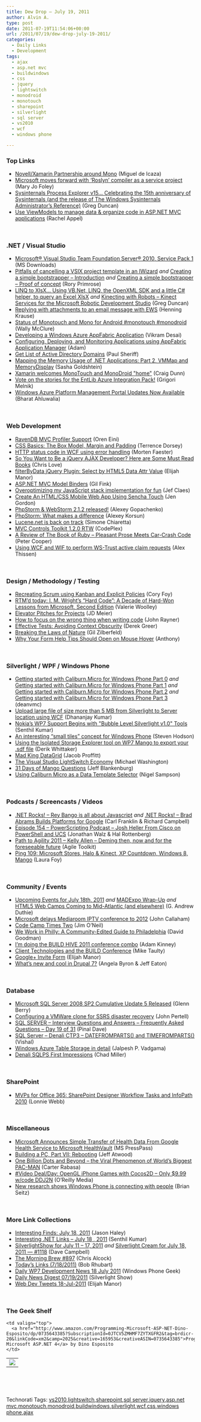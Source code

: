 ```yaml
---
title: Dew Drop – July 19, 2011
author: Alvin A.
type: post
date: 2011-07-19T11:54:06+00:00
url: /2011/07/19/dew-drop-july-19-2011/
categories:
  - Daily Links
  - Development
tags:
  - ajax
  - asp.net mvc
  - buildwindows
  - css
  - jquery
  - lightswitch
  - monodroid
  - monotouch
  - sharepoint
  - silverlight
  - sql server
  - vs2010
  - wcf
  - windows phone

---
```

### <a name="top"></a>Top Links

  * [Novell/Xamarin Partnership around Mono][1] (Miguel de Icaza)
  * [Microsoft moves forward with &#8216;Roslyn&#8217; compiler as a service project][2] (Mary Jo Foley)
  * [Sysinternals Process Explorer v15&#8230; Celebrating the 15th anniversary of Sysinternals (and the release of The Windows Sysinternals Administrator&#8217;s Reference)][3] (Greg Duncan)
  * [Use ViewModels to manage data & organize code in ASP.NET MVC applications][4] (Rachel Appel)

&#160;

### <a name="dotnet"></a>.NET / Visual Studio

  * [Microsoft® Visual Studio Team Foundation Server® 2010, Service Pack 1][5] (MS Downloads)
  * [Pitfalls of cancelling a VSIX project template in an IWizard][6] _and_ [Creating a simple bootstrapper &#8211; Introduction][7] _and_ [Creating a simple bootstrapper &#8211; Proof of concept][8] (Rory Primrose)
  * [LINQ to XlsX&#8230; Using VB.Net, LINQ, the OpenXML SDK and a little C# helper, to query an Excel XlsX][9] _and_ [Kinecting with Robots &#8211; Kinect Services for the Microsoft Robotic Development Studio][10] (Greg Duncan)
  * [Replying with attachments to an email message with EWS][11] (Henning Krause)
  * [Status of Monotouch and Mono for Android #monotouch #monodroid][12] (Wally McClure)
  * [Developing a Windows Azure AppFabric Application][13] (Vikram Desai)
  * [Configuring, Deploying, and Monitoring Applications using AppFabric Application Manager][14] (Adam)
  * [Get List of Active Directory Domains][15] (Paul Sheriff)
  * [Mapping the Memory Usage of .NET Applications: Part 2, VMMap and MemoryDisplay][16] (Sasha Goldshtein)
  * [Xamarin welcomes MonoTouch and MonoDroid "home"][17] (Craig Dunn)
  * [Vote on the stories for the EntLib Azure Integration Pack!][18] (Grigori Melnik)
  * [Windows Azure Platform Management Portal Updates Now Available][19] (Bharat Ahluwalia)

&#160;

### <a name="web"></a>Web Development

  * [RavenDB MVC Profiler Support][20] (Oren Eini)
  * [CSS Basics: The Box Model, Margin and Padding][21] (Terrence Dorsey)
  * [HTTP status code in WCF using error handling][22] (Morten Faester)
  * <a href="http://professionalaspnet.com/archive/2011/07/19/So-You-Want-to-Be-a-jQuery-AJAX-Developer_3F00_-Here-are-Some-Must-Read-Books.aspx" target="_blank">So You Want to Be a jQuery AJAX Developer? Here are Some Must Read Books</a> (Chris Love)
  * [filterByData jQuery Plugin: Select by HTML5 Data Attr Value][23] (Elijah Manor)
  * [ASP.NET MVC Model Binders][24] (Gil Fink)
  * [Overoptimizing my JavaScript stack implementation for fun][25] (Jef Claes)
  * [Create An HTML/CSS Mobile Web App Using Sencha Touch][26] (Jen Gordon)
  * [PhpStorm & WebStorm 2.1.2 released!][27] (Alexey Gopachenko)
  * [PhpStorm: What makes a difference][28] (Alexey Korsun)
  * [Lucene.net is back on track][29] (Simone Chiaretta)
  * <a href="http://mvccontrolstoolkit.codeplex.com/releases/view/69703" target="_blank">MVC Controls Toolkit 1.2.0 RTW</a> (CodePlex)
  * [A Review of The Book of Ruby – Pleasant Prose Meets Car-Crash Code][30] (Peter Cooper)
  * [Using WCF and WIF to perform WS-Trust active claim requests][31] (Alex Thissen)

&#160;

### <a name="design"></a>Design / Methodology / Testing

  * [Recreating Scrum using Kanban and Explicit Policies][32] (Cory Foy)
  * [RTM’d today: I. M. Wright’s “Hard Code”: A Decade of Hard-Won Lessons from Microsoft, Second Edition][33] (Valerie Woolley)
  * [Elevator Pitches for Projects][34] (JD Meier)
  * [How to focus on the wrong thing when writing code][35] (John Rayner)
  * [Effective Tests: Avoiding Context Obscurity][36] (Derek Greer)
  * [Breaking the Laws of Nature][37] (Gil Zilberfeld)
  * [Why Your Form Help Tips Should Open on Mouse Hover][38] (Anthony)

&#160;

### <a name="silverlight"></a>Silverlight / WPF / Windows Phone

  * [Getting started with Caliburn.Micro for Windows Phone Part 0][39] _and_ [Getting started with Caliburn.Micro for Windows Phone Part 1][40] _and_ [Getting started with Caliburn.Micro for Windows Phone Part 2][41] _and_ [Getting started with Caliburn.Micro for Windows Phone Part 3][42] (deanvmc)
  * [Upload large file of size more than 5 MB from Silverlight to Server location using WCF][43] (Dhananjay Kumar)
  * [Nokia&#8217;s WP7 Support Begins with "Bubble Level Silverlight v1.0" Tools][44] (Senthil Kumar)
  * [An interesting “small tiles” concept for Windows Phone][45] (Steven Hodson)
  * <a href="http://feedproxy.google.com/~r/Devlicious/~3/yyBVM8Yq5Y0/using-the-isolated-storage-explorer-tool-on-wp7-mango-to-export-your-sdf-file.aspx" target="_blank">Using the Isolated Storage Explorer tool on WP7 Mango to export your .sdf file</a> (Derik Whittaker)
  * [Mad King DataGrid][46] (Jacob Proffitt)
  * [The Visual Studio LightSwitch Economy][47] (Michael Washington)
  * [31 Days of Mango Questions][48] (Jeff Blankenburg)
  * [Using Caliburn Micro as a Data Template Selector][49] (Nigel Sampson)

&#160;

### <a name="podcasts"></a>Podcasts / Screencasts / Videos

  * <a href="http://www.dotnetrocks.com/default.aspx?ShowNum=681" target="_blank">.NET Rocks! &#8211; Rey Bango is all about Javascript</a> _and_ <a href="http://www.dotnetrocks.com/default.aspx?ShowNum=682" target="_blank">.NET Rocks! &#8211; Brad Abrams Builds Platforms for Google</a> (Carl Franklin & Richard Campbell)
  * [Episode 154 &#8211; PowerScripting Podcast &#8211; Josh Heller From Cisco on PowerShell and UCS][50] (Jonathan Walz & Hal Rottenberg)
  * [Path to Agility 2011 &#8211; Kelly Allen &#8211; Deming then, now and for the foreseeable future][51] (Agile Toolkit)
  * [Ping 109: Microsoft Stores, Halo & Kinect, XP Countdown, Windows 8, Mango][52] (Laura Foy)

&#160;

### <a name="events"></a>Community / Events

  * [Upcoming Events for July 18th, 2011][53] _and_ [MADExpo Wrap-Up][54] _and_ [HTML5 Web Camps Coming to Mid-Atlantic (and elsewhere)][55] (G. Andrew Duthie)
  * [Microsoft delays Mediaroom IPTV conference to 2012][56] (John Callaham)
  * [Code Camp Times Two][57] (Jim O’Neil)
  * [We Work in Philly: A Community-Edited Guide to Philadelphia][58] (David Goodman)
  * [I’m doing the BUILD HIVE 2011 conference combo][59] (Adam Kinney)
  * [Client Technologies and the BUILD Conference][60] (Mike Taulty)
  * [Google+ Invite Form][61] (Elijah Manor)
  * [What&#8217;s new and cool in Drupal 7?][62] (Angela Byron & Jeff Eaton)

&#160;

### <a name="db"></a>Database

  * [Microsoft SQL Server 2008 SP2 Cumulative Update 5 Released][63] (Glenn Berry)
  * [Configuring a VMWare clone for SSRS disaster recovery][64] (John Pertell)
  * [SQL SERVER – Interview Questions and Answers – Frequently Asked Questions – Day 19 of 31][65] (Pinal Dave)
  * [SQL Server – Denali CTP3 – DATEFROMPARTS() and TIMEFROMPARTS()][66] (Vishal)
  * [Windows Azure Table Storage in detail][67] (Jalpesh P. Vadgama)
  * [Denali SQLPS First Impressions][68] (Chad Miller)

&#160;

### <a name="sp"></a>SharePoint

  * [MVPs for Office 365: SharePoint Designer Workflow Tasks and InfoPath 2010][69] (Lonnie Webb)

&#160;

### <a name="misc"></a>Miscellaneous

  * [Microsoft Announces Simple Transfer of Health Data From Google Health Service to Microsoft HealthVault][70] (MS PressPass)
  * [Building a PC, Part VII: Rebooting][71] (Jeff Atwood)
  * [One Billion Dots and Beyond – the Viral Phenomenon of World’s Biggest PAC-MAN][72] (Carter Rabasa)
  * [#Video Deal/Day: OpenGL iPhone Games with Cocos2D &#8211; Only $9.99 w/code DDJ2N][73] (O&#8217;Reilly Media)
  * [New research shows Windows Phone is connecting with people][74] (Brian Seitz)

&#160;

### <a name="links"></a>More Link Collections

  * [Interesting Finds: July 18, 2011][75] (Jason Haley)
  * [Interesting .NET Links – July 18 , 2011][76] (Senthil Kumar)
  * [SilverlightShow for July 11 &#8211; 17, 2011][77] _and_ [Silverlight Cream for July 18, 2011 &#8212; #1118][78] (Dave Campbell)
  * [The Morning Brew #897][79] (Chris Alcock)
  * [Today&#8217;s Links (7/18/2011)][80] (Bob Rhubart)
  * [Daily WP7 Development News 18 July 2011][81] (Windows Phone Geek)
  * [Daily News Digest 07/19/2011][82] (Silverlight Show)
  * <a href="http://webdevtweets.blogspot.com/2011/07/18-jul-2011.html" target="_blank">Web Dev Tweets 18-Jul-2011</a> (Elijah Manor)

&#160;

### <a name="shelf"></a>The Geek Shelf

<table border="0" cellspacing="0" cellpadding="0">
  <tr>
    <td>
      <img data-recalc-dims="1" decoding="async" src="https://i0.wp.com/ecx.images-amazon.com/images/I/41hU7%252BRGx9L._SL160_.jpg?w=660" />
    </td>
    
    <td valign="top">
      <a href="http://www.amazon.com/Programming-Microsoft-ASP-NET-Dino-Esposito/dp/0735643385?SubscriptionId=0JTCV5ZMHMF7ZYTXGFR2&tag=brdicr-20&linkCode=xm2&camp=2025&creative=165953&creativeASIN=0735643385">Programming Microsoft ASP.NET 4</a> by Dino Esposito
    </td>
  </tr>
</table>

&#160;

<div style="padding-bottom: 0px; margin: 0px; padding-left: 0px; padding-right: 0px; display: inline; float: none; padding-top: 0px" id="scid:C16BAC14-9A3D-4c50-9394-FBFEF7A93539:77bafb6d-ebce-4c5b-b7c0-03dcd093cac3" class="wlWriterEditableSmartContent">
  <!--dotnetkickit-->
</div>

&#160;

<div style="padding-bottom: 0px; margin: 0px; padding-left: 0px; padding-right: 0px; display: inline; float: none; padding-top: 0px" id="scid:0767317B-992E-4b12-91E0-4F059A8CECA8:1a45f632-6902-487c-9281-501aa3db62f5" class="wlWriterEditableSmartContent">
  Technorati Tags: <a href="http://technorati.com/tags/vs2010" rel="tag">vs2010</a>,<a href="http://technorati.com/tags/lightswitch" rel="tag">lightswitch</a>,<a href="http://technorati.com/tags/sharepoint" rel="tag">sharepoint</a>,<a href="http://technorati.com/tags/sql+server" rel="tag">sql server</a>,<a href="http://technorati.com/tags/jquery" rel="tag">jquery</a>,<a href="http://technorati.com/tags/asp.net+mvc" rel="tag">asp.net mvc</a>,<a href="http://technorati.com/tags/monotouch" rel="tag">monotouch</a>,<a href="http://technorati.com/tags/monodroid" rel="tag">monodroid</a>,<a href="http://technorati.com/tags/buildwindows" rel="tag">buildwindows</a>,<a href="http://technorati.com/tags/silverlight" rel="tag">silverlight</a>,<a href="http://technorati.com/tags/wcf" rel="tag">wcf</a>,<a href="http://technorati.com/tags/css" rel="tag">css</a>,<a href="http://technorati.com/tags/windows+phone" rel="tag">windows phone</a>,<a href="http://technorati.com/tags/ajax" rel="tag">ajax</a>
</div>

 [1]: http://tirania.org/blog/archive/2011/Jul-18.html
 [2]: http://www.zdnet.com/blog/microsoft/microsoft-moves-forward-with-roslyn-compiler-as-a-service-project/10071
 [3]: http://coolthingoftheday.blogspot.com/2011/07/sysinternals-process-explorer-v15.html
 [4]: http://feedproxy.google.com/~r/RachelAppel/~3/IGdi2Kg3x0I/use-viewmodels-to-manage-data-amp-organize-code-in-asp.net-mvc-applications
 [5]: http://feedproxy.google.com/~r/MicrosoftDownloadCenter/~3/cMqs00ivTIU/details.aspx
 [6]: http://feedproxy.google.com/~r/RoryPrimrose/~3/c_HdSaZmEMM/post.aspx
 [7]: http://feedproxy.google.com/~r/RoryPrimrose/~3/GyUjH7qtWio/post.aspx
 [8]: http://feedproxy.google.com/~r/RoryPrimrose/~3/zwQcxsc96j8/post.aspx
 [9]: http://coolthingoftheday.blogspot.com/2011/07/linq-to-xlsx-using-vbnet-linq-openxml.html
 [10]: http://channel9.msdn.com/coding4fun/kinect/Kinecting-with-Robots-Kinect-Services-for-the-Microsoft-Robotic-Development-Studio
 [11]: http://www.infinitec.de/post/2011/07/18/Replying-with-attachments-to-an-email-message-with-EWS.aspx
 [12]: http://morewally.com/cs/blogs/wallym/archive/2011/07/18/status-of-monotouch-and-mono-for-android-monotouch-monodroid.aspx
 [13]: http://blogs.msdn.com/b/windowsazure/archive/2011/07/18/developing-a-windows-azure-appfabric-application.aspx
 [14]: http://blogs.msdn.com/b/windowsazure/archive/2011/07/18/configuring-deploying-and-monitoring-applications-using-appfabric-application-manager.aspx
 [15]: http://feedproxy.google.com/~r/PaulSheriffsOuterCircleBlog/~3/k0SehP1ZLaU/get-list-of-active-directory-domains.aspx
 [16]: http://blogs.microsoft.co.il/blogs/sasha/archive/2011/07/18/mapping-the-memory-usage-of-net-applications-part-2-vmmap-and-memorydisplay.aspx
 [17]: http://conceptdev.blogspot.com/2011/07/xamarin-welcomes-monotouch-and.html
 [18]: http://blogs.msdn.com/b/agile/archive/2011/07/18/vote-on-the-stories-for-the-entlib-azure-integration-pack.aspx
 [19]: http://blogs.msdn.com/b/windowsazure/archive/2011/07/18/windows-azure-platform-management-portal-updates-now-available.aspx
 [20]: http://feedproxy.google.com/~r/AyendeRahien/~3/SdPvUGCYryQ/ravendb-mvc-profiler-support
 [21]: http://www.codeproject.com/KB/HTML/cssboxmodel.aspx
 [22]: http://feedproxy.google.com/~r/jayway/posts/~3/mzF1Gn2YPbk/
 [23]: http://www.elijahmanor.com/2011/07/filterbydata-jquery-plugin.html
 [24]: http://feedproxy.google.com/~r/GilFinkBlog/~3/UVtAZZ7wZ-w/asp-net-mvc-model-binders.aspx
 [25]: http://feedproxy.google.com/~r/DiaryOfAnetDeveloperByJefClaes/~3/5a4uVBdtgW4/overoptimizing-my-javascript-stack.html
 [26]: http://www.smashingmagazine.com/2011/07/19/create-an-html-and-css-mobile-web-app-using-sencha-touch-2/
 [27]: http://feedproxy.google.com/~r/jetbrains_webIde/~3/HWRhD6-ICIE/
 [28]: http://feedproxy.google.com/~r/jetbrains_webIde/~3/_k9g4U9_UX4/
 [29]: http://feedproxy.google.com/~r/Codeclimber/~3/O4Dg1xv3SbQ/Lucene-net-is-back-on-track.aspx
 [30]: http://feedproxy.google.com/~r/RubyInside/~3/vDX88Rx_6TE/the-book-of-ruby-review-5166.html
 [31]: http://www.alexthissen.nl/blogs/main/archive/2011/07/18/using-active-profile-for.aspx
 [32]: http://blog.coryfoy.com/2011/07/recreating-scrum-using-kanban-and-explicit-policies/
 [33]: http://blogs.msdn.com/b/microsoft_press/archive/2011/07/18/rtm-d-today-i-m-wright-s-hard-code-a-decade-of-hard-won-lessons-from-microsoft-second-edition.aspx
 [34]: http://feedproxy.google.com/~r/jmeier/~3/EAESvwaCu74/elevator-pitches-for-projects.aspx
 [35]: http://sharpfellows.com/post.aspx?id=6ffa588b-7828-4b71-a01c-254a4c969382
 [36]: http://feedproxy.google.com/~r/LosTechies/~3/Q2NVHn-Q5Tk/
 [37]: http://feedproxy.google.com/~r/gilzilberfeld/~3/C8T37V-tsio/breaking-laws-of-nature.html
 [38]: http://feedproxy.google.com/~r/uxmovement/~3/caCHO-VsRNk/
 [39]: http://www.windowsphonegeek.com/news/getting-started-with-caliburn-micro-for-windows-phone-part-0
 [40]: http://www.windowsphonegeek.com/news/getting-started-with-caliburn-micro-for-windows-phone-part-1
 [41]: http://www.windowsphonegeek.com/news/getting-started-with-caliburn-micro-for-windows-phone-part-2
 [42]: http://www.windowsphonegeek.com/news/getting-started-with-caliburn-micro-for-windows-phone-part-3
 [43]: http://debugmode.net/2011/07/18/upload-large-file-of-size-more-than-5-mb-from-silverlight-to-server-location-using-wcf/
 [44]: http://mobile.dzone.com/news/nokias-wp7-support-begins
 [45]: http://feedproxy.google.com/~r/Winextra/~3/QpxUmfwhAIU/
 [46]: http://feedproxy.google.com/~r/TheRuntime/~3/GZLIGvaMjM8/Mad-King-DataGrid.aspx
 [47]: http://openlightgroup.net/Blog/tabid/58/EntryId/178/The-Visual-Studio-LightSwitch-Economy.aspx
 [48]: http://feedproxy.google.com/~r/Blankenthoughts/~3/XsMbP0ya5sk/
 [49]: http://compiledexperience.com/blog/posts/using-caliburn-micro-as-a-data-template-selector
 [50]: http://feedproxy.google.com/~r/Powerscripting/~3/90VwjBMvTw4/episode-154-power-scripting-podcast-josh-heller-from-cisco-on-power-shell-and-ucs
 [51]: http://agiletoolkit.libsyn.com/path-to-agility-2011-kelly-allen-deming-then-now-and-for-the-foreseeable-future
 [52]: http://channel9.msdn.com/Shows/PingShow/Ping-109-Microsoft-Stores-Halo--Kinect-XP-Countdown-Windows-8-Mango
 [53]: http://feeds.devhammer.net/~r/devhammer/~3/ENCxRjFCIIk/upcoming-events-for-july-18th-2011
 [54]: http://feeds.devhammer.net/~r/devhammer/~3/TALBmg47-AQ/madexpo-wrap-up
 [55]: http://feeds.devhammer.net/~r/devhammer/~3/lnZSH4Nefnc/html5-web-camps-coming-to-mid-atlantic-and-elsewhere
 [56]: http://www.neowin.net/news/microsoft-delays-mediaroom-iptv-conference-to-2012
 [57]: http://blogs.msdn.com/b/jimoneil/archive/2011/07/18/code-camp-times-two.aspx
 [58]: http://geekadelphia.com/2011/07/18/we-work-in-philly-a-community-edited-guide-to-philadelphia/
 [59]: http://adamkinney.com/blog/2011/07/18/im-doing-the-build-hive-2011-conference-combo/
 [60]: http://feedproxy.google.com/~r/mtaulty/~3/77OfLPsNxVg/client-technologies-and-the-build-conference.aspx
 [61]: http://www.elijahmanor.com/2011/07/google-invite-form-no-strings-attached.html
 [62]: http://feeds.oreilly.com/~r/oreilly/news/~3/6rC00mVNNlo/1976
 [63]: http://www.sqlservercentral.com/blogs/glennberry/archive/2011/07/18/microsoft-sql-server-2008-sp2-cumulative-update-5-released.aspx
 [64]: http://feedproxy.google.com/~r/sqlserverpedia/~3/rvB7b1-yyy4/
 [65]: http://blog.sqlauthority.com/2011/07/19/sql-server-interview-questions-and-answers-frequently-asked-questions-day-19-of-31/
 [66]: http://feedproxy.google.com/~r/sqlserverpedia/~3/UGJZYsWQfnE/
 [67]: http://feedproxy.google.com/~r/blogspot/DotNetJalps/~3/uEuhmfO8iyQ/windows-azure-table-storage-in-detail.html
 [68]: http://feedproxy.google.com/~r/sqlserverpedia/~3/KxXSpJlRiaQ/
 [69]: http://blogs.msdn.com/b/mvpawardprogram/archive/2011/07/18/mvps-for-office-365-sharepoint-designer-workflow-tasks-and-infopath-2010.aspx
 [70]: http://www.microsoft.com/Presspass/press/2011/jul11/07-18RecordsPR.mspx?rss_fdn=Press%20Releases
 [71]: http://www.codinghorror.com/blog/2011/07/building-a-pc-part-vii-rebooting.html
 [72]: http://windowsteamblog.com/ie/b/ie/archive/2011/07/18/one-billion-dots-and-beyond-the-viral-phenomenon-of-world-s-biggest-pac-man.aspx
 [73]: http://feeds.oreilly.com/~r/oreilly/news/~3/GMdHkaDUOPI/
 [74]: http://windowsteamblog.com/windows_phone/b/windowsphone/archive/2011/07/18/new-research-shows-windows-phone-is-connecting-with-people.aspx
 [75]: http://jasonhaley.com/blog/post.aspx?id=bcff8409-78cc-433e-aa6b-1acfe7b370d0
 [76]: http://feedproxy.google.com/~r/ginktage/EPSB/~3/4fm6Jtd2CSs/
 [77]: http://geekswithblogs.net/WynApseTechnicalMusings/archive/2011/07/18/146261.aspx
 [78]: http://geekswithblogs.net/WynApseTechnicalMusings/archive/2011/07/18/146262.aspx
 [79]: http://feedproxy.google.com/~r/ReflectivePerspective/~3/Ra3LA4T2z4E/
 [80]: http://feedproxy.google.com/~r/brhubartOTN/~3/Rw3m6qFpDKQ/today_s_links_7_18
 [81]: http://www.windowsphonegeek.com/news/daily-wp7-development-news-18-july-2011
 [82]: http://feedproxy.google.com/~r/silverlightshow/~3/DBzgpKc4My8/Daily-News-Digest-07-19-2011.aspx